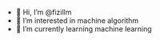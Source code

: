 - 👋 Hi, I’m @fizillm
- 👀 I’m interested in machine algorithm
- 🌱 I’m currently learning machine learning

<!---
fizillm/fizillm is a ✨ special ✨ repository because its `README.md` (this file) appears on your GitHub profile.
You can click the Preview link to take a look at your changes.
--->
